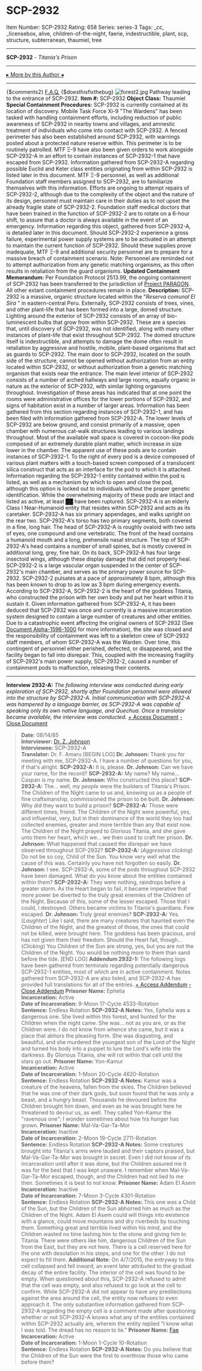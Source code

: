 # SCP-2932
Item Number: SCP-2932
Rating: 658
Series: series-3
Tags: _cc, _licensebox, alive, children-of-the-night, faerie, indestructible, plant, scp, structure, subterranean, thaumiel, tree

---

**SCP-2932** \- _Titania's Prison_
* * *
[▸ More by this Author ◂](https://scp-wiki.wikidot.com/djkaktus)
* * *
{$comments2}
[F.A.Q.](https://scp-wiki.wikidot.com/component:info-ayers)
{$doesthisfixthebug}
![forest2.jpg](https://scp-wiki.wdfiles.com/local--files/scp-2932/forest2.jpg)
Pathway leading to the entrance of SCP-2932.
**Item #:** SCP-2932
**Object Class:** Thaumiel
**Special Containment Procedures:** SCP-2932 is currently contained at its location of discovery. Mobile Task Force Xi-9 "The Wardens" has been tasked with handling containment efforts, including reduction of public awareness of SCP-2932 in nearby towns and villages, and amnestic treatment of individuals who come into contact with SCP-2932. A fenced perimeter has also been established around SCP-2932, with warnings posted about a protected nature reserve within. This perimeter is to be routinely patrolled.
MTF Ξ-9 have also been given orders to work alongside SCP-2932-A in an effort to contain instances of SCP-2932-1 that have escaped from SCP-2932. Information gathered from SCP-2932-A regarding possible Euclid and Keter class entities originating from within SCP-2932 is listed later in this document. MTF Ξ-9 personnel, as well as additional Foundation staff members assigned to SCP-2932, are to familiarize themselves with this information.
Efforts are ongoing to attempt repairs of SCP-2932-2, although due to the complexity of the object and the nature of its design, personnel must maintain care in their duties as to not upset the already fragile state of SCP-2932-2. Foundation staff medical doctors that have been trained in the function of SCP-2932-2 are to rotate on a 6-hour shift, to assure that a doctor is always available in the event of an emergency. Information regarding this object, gathered from SCP-2932-A, is detailed later in this document. Should SCP-2932-2 experience a gross failure, experimental power supply systems are to be activated in an attempt to maintain the current function of SCP-2932. Should these supplies prove inadequate, MTF Ξ-9 and additional security personnel are to prepare for a massive breach of containment scenario.
Note: Personnel are reminded not to attempt authorization from any genetic matching organisms, as this often results in retaliation from the guard organisms.
**Updated Containment Memorandum:** Per Foundation Protocol 2513.99, the ongoing containment of SCP-2932 has been transferred to the jurisdiction of [Project PARAGON](/project-paragon-hub). All other extant containment procedures remain in place.
**Description:** SCP-2932 is a massive, organic structure located within the "_Reserva comunal El Sira_ " in eastern-central Peru. Externally, SCP-2932 consists of trees, vines, and other plant-life that has been formed into a large, domed structure. Lighting around the exterior of SCP-2932 consists of an array of bio-luminescent bulbs that grow from within SCP-2932. These are a species that, until discovery of SCP-2932, was not identified, along with many other instances of plant-life that exist throughout SCP-2932. The domed structure itself is indestructible, and attempts to damage the dome often result in retaliation by aggressive and hostile, mobile, plant-based organisms that act as guards to SCP-2932. The main door to SCP-2932, located on the south side of the structure, cannot be opened without authorization from an entity located within SCP-2932, or without authorization from a genetic matching organism that exists near the entrance.
The main level interior of SCP-2932 consists of a number of arched hallways and large rooms, equally organic in nature as the exterior of SCP-2932, with similar lighting organisms throughout. Investigation of these areas has indicated that at one point the rooms were administrative offices for the lower portions of SCP-2932, and signs of habitation exist in a number of larger areas. Information has been gathered from this section regarding instances of SCP-2932-1, and has been filed with information gathered from SCP-2932-A.
The lower levels of SCP-2932 are below ground, and consist primarily of a massive, open chamber with numerous cat-walk structures leading to various landings throughout. Most of the available wall space is covered in cocoon-like pods composed of an extremely durable plant matter, which increase in size lower in the chamber. The apparent use of these pods are to contain instances of SCP-2932-1. To the right of every pod is a device composed of various plant matters with a touch-based screen composed of a translucent silica construct that acts as an interface for the pod to which it is attached. Information regarding the SCP-2932-1 entity contained within the pod is listed, as well as a mechanism by which to open and close the pod, although this option is locked out to individuals without the proper genetic identification. While the overwhelming majority of these pods are intact and listed as active, at least ██ have been ruptured.
SCP-2932-A is an elderly Class I Near-Humanoid entity that resides within SCP-2932 and acts as its caretaker. SCP-2932-A has six primary appendages, and walks upright on the rear two. SCP-2932-A's torso has two primary segments, both covered in a fine, long hair. The head of SCP-2932-A is roughly ovaloid with two sets of eyes, one compound and one vertebratic. The front of the head contains a humanoid mouth and a long, prehensile nasal structure. The top of SCP-2932-A's head contains a number of small spines, but is mostly covered in additional long, grey, fine hair. On its back, SCP-2932-A has four large insectoid wings, although these display damage that did not properly heal.
SCP-2932-2 is a large vascular organ suspended in the center of SCP-2932's main chamber, and serves as the primary power source for SCP-2932. SCP-2932-2 pulsates at a pace of approximately 8 bpm, although this has been known to drop to as low as 3 bpm during emergency events. According to SCP-2932-A, SCP-2932-2 is the heart of the goddess Titania, who constructed the prison with her own body and put her heart within it to sustain it.
Given information gathered from SCP-2932-A, it has been deduced that SCP-2932 was once and currently is a massive incarceration system designed to contain a large number of creatures and other entities. Due to a catastrophic event affecting the original owners of SCP-2932 (See [Document Alpha-1596-1000](/scp-1000) for more information), the site was closed and the responsibility of containment was left to a skeleton crew of SCP-2932 staff members, of whom SCP-2932-A was the Warden. Over time, this contingent of personnel either perished, defected, or disappeared, and the facility began to fall into disrepair. This, coupled with the increasing fragility of SCP-2932's main power supply, SCP-2932-2, caused a number of containment pods to malfunction, releasing their contents.
* * *
**Interview 2932-A:** _The following interview was conducted during early exploration of SCP-2932, shortly after Foundation personnel were allowed into the structure by SCP-2932-A. Initial communication with SCP-2932-A was hampered by a language barrier, as SCP-2932-A was capable of speaking only its own native language, and Quechua. Once a translator became available, the interview was conducted._
[\+ Access Document](javascript:;)
[\- Close Document](javascript:;)
> **Date:** 08/14/85  
>  **Interviewer:** [Dr. Z. Johnson](/last-meetings)  
>  **Interviewee:** SCP-2932-A  
>  **Translator:** Dr. F. Amaru
> [BEGIN LOG]
> **Dr. Johnson:** Thank you for meeting with me, SCP-2932-A. I have a number of questions for you, if that's alright.
> **SCP-2932-A:** It is, please.
> **Dr. Johnson:** Can we have your name, for the record?
> **SCP-2932-A:** My name? My name… Caspan is my name.
> **Dr. Johnson:** Who constructed this place?
> **SCP-2932-A:** The… well, _my people_ were the builders of Titania's Prison. The Children of the Night came to us and, knowing us as a people of fine craftsmanship, commissioned the prison to be built.
> **Dr. Johnson:** Why did they want to build a prison?
> **SCP-2932-A:** Those were different times, friend. The Children of the Night were powerful, yes, and influential, very, but in their dominance of the world they too had collected enemies, greater and more terrible than any that exist now. The Children of the Night prayed to Glorious Titania, and she gave unto them her heart, which we… we then used to craft her prison.
> **Dr. Johnson:** What happened that caused the disrepair we have observed throughout SCP-2932?
> **SCP-2932-A:** (_Aggressive clicking_) Do not be so coy, Child of the Sun. You know very well what the cause of this was. Certainly you have not forgotten so easily.
> **Dr. Johnson:** I see. SCP-2932-A, some of the pods throughout SCP-2932 have been damaged. What do you know about the entities contained within them?
> **SCP-2932-A:** They were nothing, raindrops before a greater storm. As the Heart began to fail, it became imperative that more power be diverted to the truly great enemies of the Children of the Night. Because of this, some of the lesser escaped. Those that I could, I destroyed. Others became victims to Titania's guardians. Few escaped.
> **Dr. Johnson:** Truly great enemies?
> **SCP-2932-A:** Yes. (_Laughter_) Like I said, there are many creatures that haunted even the Children of the Night, and the greatest of those, the ones that could not be killed, were brought here. The goddess has been gracious, and has not given them their freedom. Should the Heart fail, though… (_Clicking_) You Children of the Sun are strong, yes, but you are not the Children of the Night. You would be nothing more to them than sand before the tide.
> [END LOG]
**Addendum 2932-1:** The following logs have been gathered from terminals regarding potentially dangerous SCP-2932-1 entities, most of which are in active containment. Notes gathered from SCP-2932-A are also listed, and SCP-2932-A has provided full translations for all of the entries.
[\+ Access Addendum](javascript:;)
[\- Close Addendum](javascript:;)
> **Prisoner Name:** Ephelia  
>  **Incarceration:** Active  
>  **Date of Incarceration:** 9-Moon 17-Cycle 4533-Rotation  
>  **Sentence:** Endless Rotation
> **SCP-2932-A Notes:** Yes, Ephelia was a dangerous one. She lived within this forest, and hunted for the Children when the night came. She was… not as you are, or as the Children were. I do not know from whence she came, but it was a place that abhors the pleasing form. She was disgusting, and beautiful, and she murdered the youngest son of the Lord of the Night and turned his body into a puppet to lure the Lord's wife into the darkness. By Glorious Titania, she will rot within that cell until the stars go out.
> **Prisoner Name:** Yon-Kamur  
>  **Incarceration:** Active  
>  **Date of Incarceration:** 1-Moon 20-Cycle 4620-Rotation  
>  **Sentence:** Endless Rotation
> **SCP-2932-A Notes:** Kamur was a creature of the heavens, fallen from the skies. The Children believed that he was one of their dark gods, but soon found that he was only a beast, and a hungry beast. Thousands he devoured before the Children brought him down, and even as he was brought here he threatened to devour us, as well. They called Yon-Kamur the "ravenous one"; I wonder sometimes about how his hunger has grown.
> **Prisoner Name:** Mal-Va-Gar-Ta-Mor  
>  **Incarceration:** Inactive  
>  **Date of Incarceration:** 2-Moon 19-Cycle 2711-Rotation  
>  **Sentence:** Endless Rotation
> **SCP-2932-A Notes:** Some creatures brought into Titania's arms were lauded and their captors praised, but Mal-Va-Gar-Ta-Mor was brought in secret. Even I did not know of its incarceration until after it was done, but the Children assured me it was for the best that I was kept unaware. I remember when Mal-Va-Gar-Ta-Mor escaped, though, and the Children had not lied to me then. Sometimes it is best to not know.
> **Prisoner Name:** Adam El Asem  
>  **Incarceration:** Inactive  
>  **Date of Incarceration:** 7-Moon 3-Cycle 4301-Rotation  
>  **Sentence:** Endless Rotation
> **SCP-2932-A Notes:** This one was a Child of the Sun, but the Children of the Sun abhorred him as much as the Children of the Night. Adam El Asem could will things into existence with a glance, could move mountains and dry riverbeds by touching them. Something great and terrible lived within his mind, and the Children wasted no time lashing him to the stone and giving him to Titania. There were others like him, dangerous Children of the Sun from the East, but they are not here. There is a cell reserved here for the one with desolation in his steps, and one for the other. I do not expect to fill them.
> **Additional Note:** On 4/7/2015, the entryway to this cell collapsed and fell inward, an event later attributed to the gradual decay of the entire facility. The interior of the cell was found to be empty. When questioned about this, SCP-2932-A refused to admit that the cell was empty, and also refused to go look at the cell to confirm. While SCP-2932-A did not appear to have any predilections against the area around the cell, the entity now refuses to even approach it. The only substantive information gathered from SCP-2932-A regarding the empty cell is a comment made after questioning whether or not SCP-2932-A knows what any of the entities contained within SCP-2932 actually are, wherein the entity replied "I know what I was told. The dread has no reason to lie."
> **Prisoner Name:** [Fae](/taboo)  
>  **Incarceration:** Active  
>  **Date of Incarceration:** 1-Moon 1-Cycle 10-Rotation  
>  **Sentence:** Endless Rotation
> **SCP-2932-A Notes:** Do you believe that the Children of the Sun were the first to overthrow those who came before them?